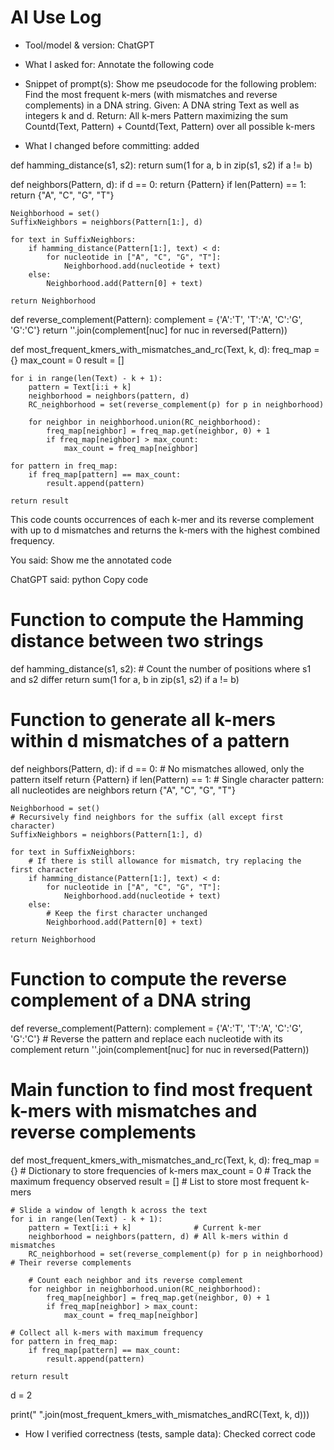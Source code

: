# AI Use Log
- Tool/model & version: ChatGPT
- What I asked for: Annotate the following code
- Snippet of prompt(s):
Show me pseudocode for the following problem: Find the most frequent k-mers (with mismatches and reverse complements) in a DNA string.
Given: A DNA string Text as well as integers k and d.
Return: All k-mers Pattern maximizing the sum Countd(Text, Pattern) + Countd(Text, Pattern) over all possible k-mers

- What I changed before committing: added

def hamming_distance(s1, s2):
    return sum(1 for a, b in zip(s1, s2) if a != b)

def neighbors(Pattern, d):
    if d == 0:
        return {Pattern}
    if len(Pattern) == 1:
        return {"A", "C", "G", "T"}

    Neighborhood = set()
    SuffixNeighbors = neighbors(Pattern[1:], d)

    for text in SuffixNeighbors:
        if hamming_distance(Pattern[1:], text) < d:
            for nucleotide in ["A", "C", "G", "T"]:
                Neighborhood.add(nucleotide + text)
        else:
            Neighborhood.add(Pattern[0] + text)

    return Neighborhood

def reverse_complement(Pattern):
    complement = {'A':'T', 'T':'A', 'C':'G', 'G':'C'}
    return ''.join(complement[nuc] for nuc in reversed(Pattern))

def most_frequent_kmers_with_mismatches_and_rc(Text, k, d):
    freq_map = {}
    max_count = 0
    result = []

    for i in range(len(Text) - k + 1):
        pattern = Text[i:i + k]
        neighborhood = neighbors(pattern, d)
        RC_neighborhood = set(reverse_complement(p) for p in neighborhood)

        for neighbor in neighborhood.union(RC_neighborhood):
            freq_map[neighbor] = freq_map.get(neighbor, 0) + 1
            if freq_map[neighbor] > max_count:
                max_count = freq_map[neighbor]

    for pattern in freq_map:
        if freq_map[pattern] == max_count:
            result.append(pattern)

    return result
This code counts occurrences of each k-mer and its reverse complement with up to d mismatches and returns the k-mers with the highest combined frequency.







You said:
Show me the annotated code


ChatGPT said:
python
Copy code
# Function to compute the Hamming distance between two strings
def hamming_distance(s1, s2):
    # Count the number of positions where s1 and s2 differ
    return sum(1 for a, b in zip(s1, s2) if a != b)

# Function to generate all k-mers within d mismatches of a pattern
def neighbors(Pattern, d):
    if d == 0:
        # No mismatches allowed, only the pattern itself
        return {Pattern}
    if len(Pattern) == 1:
        # Single character pattern: all nucleotides are neighbors
        return {"A", "C", "G", "T"}

    Neighborhood = set()
    # Recursively find neighbors for the suffix (all except first character)
    SuffixNeighbors = neighbors(Pattern[1:], d)

    for text in SuffixNeighbors:
        # If there is still allowance for mismatch, try replacing the first character
        if hamming_distance(Pattern[1:], text) < d:
            for nucleotide in ["A", "C", "G", "T"]:
                Neighborhood.add(nucleotide + text)
        else:
            # Keep the first character unchanged
            Neighborhood.add(Pattern[0] + text)

    return Neighborhood

# Function to compute the reverse complement of a DNA string
def reverse_complement(Pattern):
    complement = {'A':'T', 'T':'A', 'C':'G', 'G':'C'}
    # Reverse the pattern and replace each nucleotide with its complement
    return ''.join(complement[nuc] for nuc in reversed(Pattern))

# Main function to find most frequent k-mers with mismatches and reverse complements
def most_frequent_kmers_with_mismatches_and_rc(Text, k, d):
    freq_map = {}  # Dictionary to store frequencies of k-mers
    max_count = 0  # Track the maximum frequency observed
    result = []    # List to store most frequent k-mers

    # Slide a window of length k across the text
    for i in range(len(Text) - k + 1):
        pattern = Text[i:i + k]              # Current k-mer
        neighborhood = neighbors(pattern, d) # All k-mers within d mismatches
        RC_neighborhood = set(reverse_complement(p) for p in neighborhood)  # Their reverse complements

        # Count each neighbor and its reverse complement
        for neighbor in neighborhood.union(RC_neighborhood):
            freq_map[neighbor] = freq_map.get(neighbor, 0) + 1
            if freq_map[neighbor] > max_count:
                max_count = freq_map[neighbor]

    # Collect all k-mers with maximum frequency
    for pattern in freq_map:
        if freq_map[pattern] == max_count:
            result.append(pattern)

    return result
d = 2 

print(" ".join(most_frequent_kmers_with_mismatches_andRC(Text, k, d)))

- How I verified correctness (tests, sample data): Checked correct code
